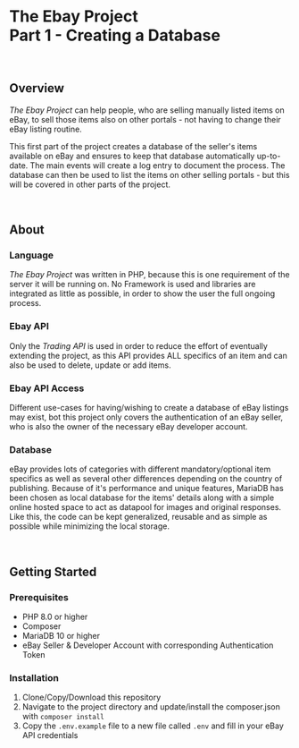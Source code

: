 # The Ebay Project </br>Part 1 - Creating a Database

</br>

## Overview

_The Ebay Project_ can help people, who are selling manually listed items on eBay, to sell those items also on other portals - not having to change their eBay listing routine.

This first part of the project creates a database of the seller's items available on eBay and ensures to keep that database automatically up-to-date. The main events will create a log entry to document the process. The database can then be used to list the items on other selling portals - but this will be covered in other parts of the project.

</br>

## About

### Language

_The Ebay Project_ was written in PHP, because this is one requirement of the server it will be running on. No Framework is used and libraries are integrated as little as possible, in order to show the user the full ongoing process.

### Ebay API

Only the _Trading API_ is used in order to reduce the effort of eventually extending the project, as this API provides ALL specifics of an item and can also be used to delete, update or add items.

### Ebay API Access

Different use-cases for having/wishing to create a database of eBay listings may exist, bot this project only covers the authentication of an eBay seller, who is also the owner of the necessary eBay developer account.

### Database

eBay provides lots of categories with different mandatory/optional item specifics as well as several other differences depending on the country of publishing. Because of it's performance and unique features, MariaDB has been chosen as local database for the items' details along with a simple online hosted space to act as datapool for images and original responses. Like this, the code can be kept generalized, reusable and as simple as possible while minimizing the local storage.

</br>

## Getting Started

### Prerequisites

-   PHP 8.0 or higher
-   Composer
-   MariaDB 10 or higher
-   eBay Seller & Developer Account with corresponding Authentication Token

### Installation

1. Clone/Copy/Download this repository
1. Navigate to the project directory and update/install the composer.json with `composer install`
1. Copy the `.env.example` file to a new file called `.env` and fill in your eBay API credentials
